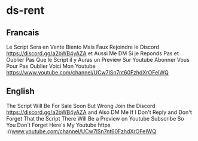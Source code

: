 # ds-rent


## Francais ##
 
Le Script Sera en Vente Biento Mais Faux Rejoindre le Discord https://discord.gg/a2bWB4yAZA et Aussi Me DM Si je Reponds Pas et Oublier Pas Que le Script il y Auras un Preview Sur Youtube Abonner Vous Pour Pas Oublier Voici Mon Youtube https://www.youtube.com/channel/UCw7lSn7nt60FzhdXrOFeIWQ

## English ##

The Script Will Be For Sale Soon But Wrong Join the Discord https://discord.gg/a2bWB4yAZA and Also DM Me If I Don't Reply and Don't Forget That the Script There Will Be a Preview on Youtube Subscribe So You Don't Forget Here's My Youtube https ://www.youtube.com/channel/UCw7lSn7nt60FzhdXrOFeIWQ



